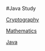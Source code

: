 #Java Study

[Cryptography](https://github.com/saptarshibasu/java-study/blob/master/Cryptography.md)

[Mathematics](https://github.com/saptarshibasu/java-study/blob/master/Mathematics.md)

[Java](https://github.com/saptarshibasu/java-study/blob/master/Java.md)
